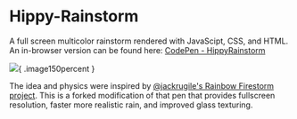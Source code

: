 # Hippy-Rainstorm
A full screen multicolor rainstorm rendered with JavaScipt, CSS, and HTML. An in-browser version can be found here: [CodePen - HippyRainstorm](https://codepen.io/DonutsDuncan/pen/KJzMQG)

![](https://github.com/duncancalvert/Hippy-Rainstorm/blob/master/Hippy-Rainstorm-Light%20with%20Music.gif){ .image150percent }


The idea and physics were inspired by [@jackrugile's Rainbow Firestorm project](https://codepen.io/jackrugile/pen/AokpF). This is a forked modification of that pen that provides fullscreen resolution, faster more realistic rain, and improved glass texturing.
